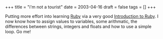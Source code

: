 +++
title = "i'm not a tourist"
date = 2003-04-16
draft = false
tags = []
+++

Putting more effort into learning [Ruby](http://www.ruby-lang.org/en/) via a very good 
[Introduction to Ruby](https://web.archive.org/web/20030618023611/http://www.math.umd.edu/~dcarrera/ruby/0.2/). 
I now know how to assign values to variables, some arithmatic, the differences between strings, 
integers and floats and how to use a simple loop. Go me!


